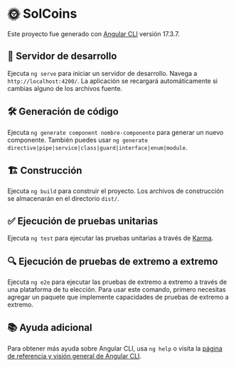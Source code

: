 # 🌞 SolCoins

Este proyecto fue generado con [Angular CLI](https://github.com/angular/angular-cli) versión 17.3.7.

## 🚀 Servidor de desarrollo

Ejecuta `ng serve` para iniciar un servidor de desarrollo. Navega a `http://localhost:4200/`. La aplicación se recargará automáticamente si cambias alguno de los archivos fuente.

## 🛠️ Generación de código

Ejecuta `ng generate component nombre-componente` para generar un nuevo componente. También puedes usar `ng generate directive|pipe|service|class|guard|interface|enum|module`.

## 🏗️ Construcción

Ejecuta `ng build` para construir el proyecto. Los archivos de construcción se almacenarán en el directorio `dist/`.

## ✅ Ejecución de pruebas unitarias

Ejecuta `ng test` para ejecutar las pruebas unitarias a través de [Karma](https://karma-runner.github.io).

## 🔍 Ejecución de pruebas de extremo a extremo

Ejecuta `ng e2e` para ejecutar las pruebas de extremo a extremo a través de una plataforma de tu elección. Para usar este comando, primero necesitas agregar un paquete que implemente capacidades de pruebas de extremo a extremo.

## 📚 Ayuda adicional

Para obtener más ayuda sobre Angular CLI, usa `ng help` o visita la [página de referencia y visión general de Angular CLI](https://angular.io/cli).
  
